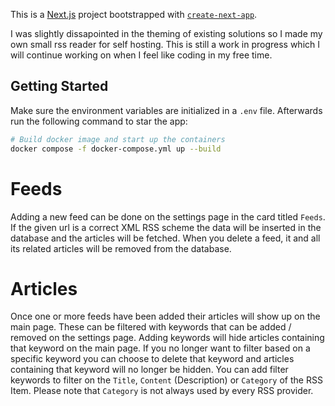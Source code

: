 This is a [Next.js](https://nextjs.org) project bootstrapped with [`create-next-app`](https://nextjs.org/docs/app/api-reference/cli/create-next-app).

I was slightly dissapointed in the theming of existing solutions so I made my own small rss reader for self hosting. This is still a work in progress which I will continue working on when I feel like coding in my free time.

## Getting Started

Make sure the environment variables are initialized in a `.env` file. Afterwards run the following command to star the app:
```bash
# Build docker image and start up the containers
docker compose -f docker-compose.yml up --build 

```

# Feeds

Adding a new feed can be done on the settings page in the card titled `Feeds`. If the given url is a correct XML RSS scheme the data will be inserted in the database and the articles will be fetched. When you delete a feed, it and all its related articles will be removed from the database.


# Articles

Once one or more feeds have been added their articles will show up on the main page. These can be filtered with keywords that can be added / removed on the settings page. Adding keywords will hide articles containing that keyword on the main page. If you no longer want to filter based on a specific keyword you can choose to delete that keyword and articles containing that keyword will no longer be hidden. You can add filter keywords to filter on the `Title`, `Content` (Description) or `Category` of the RSS Item. Please note that `Category` is not always used by every RSS provider.
